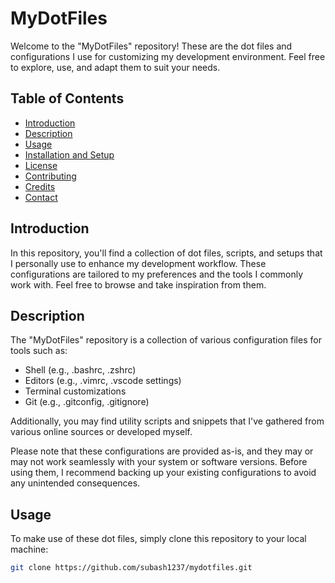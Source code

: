 # MyDotFiles

Welcome to the "MyDotFiles" repository! These are the dot files and configurations I use for customizing my development environment. Feel free to explore, use, and adapt them to suit your needs. 

## Table of Contents

- [Introduction](#introduction)
- [Description](#description)
- [Usage](#usage)
- [Installation and Setup](#installation-and-setup)
- [License](#license)
- [Contributing](#contributing)
- [Credits](#credits)
- [Contact](#contact)

## Introduction

In this repository, you'll find a collection of dot files, scripts, and setups that I personally use to enhance my development workflow. These configurations are tailored to my preferences and the tools I commonly work with. Feel free to browse and take inspiration from them.

## Description

The "MyDotFiles" repository is a collection of various configuration files for tools such as:

- Shell (e.g., .bashrc, .zshrc)
- Editors (e.g., .vimrc, .vscode settings)
- Terminal customizations
- Git (e.g., .gitconfig, .gitignore)

Additionally, you may find utility scripts and snippets that I've gathered from various online sources or developed myself.

Please note that these configurations are provided as-is, and they may or may not work seamlessly with your system or software versions. Before using them, I recommend backing up your existing configurations to avoid any unintended consequences.

## Usage

To make use of these dot files, simply clone this repository to your local machine:

```bash
git clone https://github.com/subash1237/mydotfiles.git
